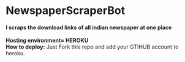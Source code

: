 ﻿# NewspaperScraperBot
**I scraps the download links of all indian newspaper at one place**
</br>
</br>
**Hosting environment= HEROKU**
</br>
**How to deploy:**
Just Fork this repo and add your GTIHUB account to heroku.
